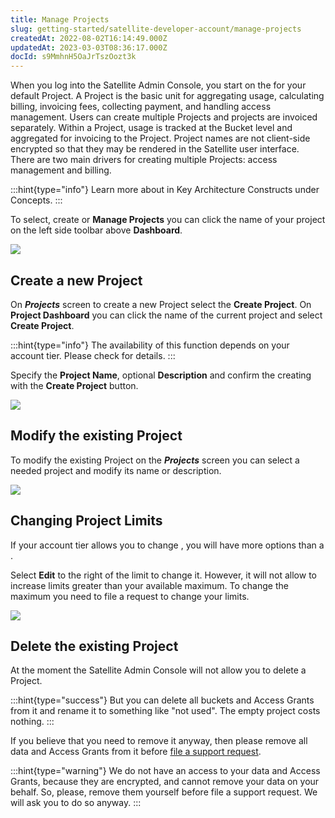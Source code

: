 ```yaml
---
title: Manage Projects
slug: getting-started/satellite-developer-account/manage-projects
createdAt: 2022-08-02T16:14:49.000Z
updatedAt: 2023-03-03T08:36:17.000Z
docId: s9MmhnH5OaJrTszOozt3k
---
```


When you log into the Satellite Admin Console, you start on the [](docId\:k6QwBZM3hnzxkCuQxLOal) for your default Project. A Project is the basic unit for aggregating usage, calculating billing, invoicing fees,  collecting payment, and handling access management. Users can create multiple Projects and projects are invoiced separately. Within a Project, usage is tracked at the Bucket level and aggregated for invoicing to the Project. Project names are not client-side encrypted so that they may be rendered in the Satellite user interface. There are two main drivers for creating multiple Projects: access management and billing.

:::hint{type="info"}
Learn more about [](docId\:M-5oxBinC6J1D-qSNjKYS)in Key Architecture Constructs under Concepts.
:::

To select, create or **Manage Projects** you can click the name of your project on the left side toolbar above **Dashboard**.

![](https://archbee-image-uploads.s3.amazonaws.com/kv3plx2xmXcUGcVl4Lttj/zkBfEiBnAa8o6fA_2ZMiO_manage-01.png)

## Create a new Project

On ***Projects*** screen to create a new Project select the **Create Project**. On **Project Dashboard** you can click the name of the current project and select **Create Project**.

:::hint{type="info"}
The availability of this function depends on your account tier. Please check [](docId\:A4kUGYhfgGbVhlQ2ZHXVS)  for details.
:::

Specify the **Project Name**, optional **Description** and confirm the creating with the **Create Project** button.

![](https://archbee-image-uploads.s3.amazonaws.com/kv3plx2xmXcUGcVl4Lttj/DDXNF01IgUwZV8PqLrt3n_manage02.png)

## Modify the existing Project

To modify the existing Project on the ***Projects*** screen you can select a needed project and modify its name or description.

![](https://archbee-image-uploads.s3.amazonaws.com/kv3plx2xmXcUGcVl4Lttj/beljzrUkwGGXkjOMW7LMy_manage03.png)

## Changing Project Limits

If your account tier allows you to change [](docId\:A4kUGYhfgGbVhlQ2ZHXVS),  you will have more options than a [](docId:3QsPeVcuS4Buq5WWgFnRu).

Select **Edit** to the right of the limit to change it. However, it will not allow to increase limits greater than your available maximum. To change the maximum you need to file a [](docId\:xe__i9r3jY1QWUR6RYgzd) request to change your limits.

![](https://archbee-image-uploads.s3.amazonaws.com/kv3plx2xmXcUGcVl4Lttj/GnLdZJSJOqBh_mqlH3lM0_manage04.png)

## Delete the existing Project

At the moment the Satellite Admin Console will not allow you to delete a Project.&#x20;

:::hint{type="success"}
But you can delete all buckets and Access Grants from it and rename it to something like "not used". The empty project costs nothing.
:::

If you believe that you need to remove it anyway, then please remove all data and Access Grants from it before [file a support request](https://supportdcs.storj.io/).

:::hint{type="warning"}
We do not have an access to your data and Access Grants, because they are encrypted, and cannot remove your data on your behalf. So, please, remove them yourself before file a support request. We will ask you to do so anyway.
:::

